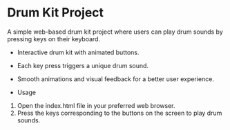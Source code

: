 # Drum Kit Project

A simple web-based drum kit project where users can play drum sounds by pressing keys on their keyboard.

- Interactive drum kit with animated buttons.
- Each key press triggers a unique drum sound.
- Smooth animations and visual feedback for a better user experience.

- Usage
1. Open the index.html file in your preferred web browser.
2. Press the keys corresponding to the buttons on the screen to play drum sounds.
